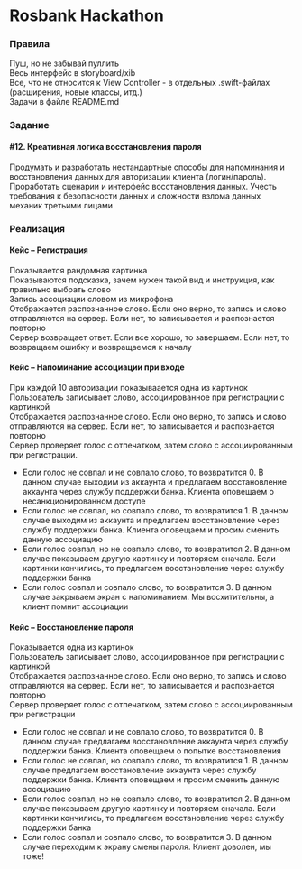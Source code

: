 # Rosbank Hackathon  
  
### Правила  
  
Пуш, но не забывай пуллить  
Весь интерфейс в storyboard/xib  
Все, что не относится к View Controller - в отдельных .swift-файлах (расширения, новые классы, итд.)  
Задачи в файле README.md  
    
### Задание  
  
#### #12. Креативная логика восстановления пароля  
Продумать и разработать нестандартные способы для напоминания и восстановления данных для авторизации клиента (логин/пароль). Проработать сценарии и интерфейс восстановления данных. Учесть требования к безопасности данных и сложности взлома данных механик третьими лицами  
  
### Реализация  
    
#### Кейс – Регистрация  
Показывается рандомная картинка  
Показываются подсказка, зачем нужен такой вид и инструкция, как правильно выбрать слово  
Запись ассоциации словом из микрофона  
Отображается распознанное слово. Если оно верно, то запись и слово отправляются на сервер. Если нет, то записывается и распознается повторно  
Сервер возвращает ответ. Если все хорошо, то завершаем. Если нет, то возвращаем ошибку и возвращаемся к началу  
    
#### Кейс – Напоминание ассоциации при входе  
При каждой 10 авторизации показываается одна из картинок  
Пользователь записывает слово, ассоциированное при регистрации с картинкой  
Отображается распознанное слово. Если оно верно, то запись и слово отправляются на сервер. Если нет, то записывается и распознается повторно  
Сервер проверяет голос с отпечатком, затем слово с ассоциированным при регистрации.  
- Если голос не совпал и не совпало слово, то возвратится 0. В данном случае выходим из аккаунта и предлагаем восстановление аккаунта через службу поддержки банка. Клиента оповещаем о несанкционированном доступе  
- Если голос не совпал, но совпало слово, то возвратится 1. В данном случае выходим из аккаунта и предлагаем восстановление через службу поддержки банка. Клиента оповещаем и просим сменить данную ассоциацию  
- Если голос совпал, но не совпало слово, то возвратится 2. В данном случае показываем другую картинку и повторяем сначала. Если картинки кончились, то предлагаем восстановление через службу поддержки банка  
- Если голос совпал и совпало слово, то возвратится 3. В данном случае закрываем экран с напоминанием. Мы восхитительны, а клиент помнит ассоциации  
    
#### Кейс – Восстановление пароля  
Показывается одна из картинок  
Пользователь записывает слово, ассоциированное при регистрации с картинкой  
Отображается распознанное слово. Если оно верно, то запись и слово отправляются на сервер. Если нет, то записывается и распознается повторно  
Сервер проверяет голос с отпечатком, затем слово с ассоциированным при регистрации  
- Если голос не совпал и не совпало слово, то возвратится 0. В данном случае предлагаем восстановление аккаунта через службу поддержки банка. Клиента оповещаем о попытке восстановления  
- Если голос не совпал, но совпало слово, то возвратится 1. В данном случае предлагаем восстановление аккаунта через службу поддержки банка. Клиента оповещаем и просим сменить данную ассоциацию  
- Если голос совпал, но не совпало слово, то возвратится 2. В данном случае показываем другую картинку и повторяем сначала. Если картинки кончились, то предлагаем восстановление через службу поддержки банка  
- Если голос совпал и совпало слово, то возвратится 3. В данном случае переходим к экрану смены пароля. Клиент доволен, мы тоже!  
